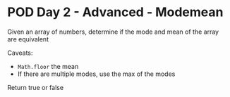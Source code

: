 # **POD Day 2 - Advanced - Modemean**

Given an array of numbers, determine if the mode and mean of the array are equivalent

 Caveats:

-  `Math.floor` the mean
-  If there are multiple modes, use the max of the modes

 

 Return true or false

 


